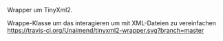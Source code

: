 Wrapper um TinyXml2.

Wrappe-Klasse um das interagieren um mit XML-Dateien zu vereinfachen
https://travis-ci.org/Unaimend/tinyxml2-wrapper.svg?branch=master
